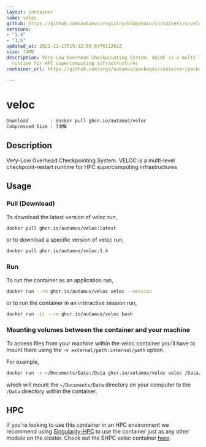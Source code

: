```yaml
---
layout: container
name: veloc
github: https://github.com/autamus/registry/blob/main/containers/v/veloc/spack.yaml
versions:
- "1.4"
- "1.5"
updated_at: 2021-11-13T19:12:50.847611262Z
size: 74MB
description: Very-Low Overhead Checkpointing System. VELOC is a multi-level checkpoint-restart
  runtime for HPC supercomputing infrastructures
container_url: https://github.com/orgs/autamus/packages/container/package/veloc

---
```

# veloc
```bash 
Download        : docker pull ghcr.io/autamus/veloc
Compressed Size : 74MB
```

## Description
Very-Low Overhead Checkpointing System. VELOC is a multi-level checkpoint-restart runtime for HPC supercomputing infrastructures

## Usage
### Pull (Download)
To download the latest version of veloc run,

```bash
docker pull ghcr.io/autamus/veloc:latest
```

or to download a specific version of veloc run,

```bash
docker pull ghcr.io/autamus/veloc:1.4
```
### Run
To run the container as an application run,
```bash
docker run --rm ghcr.io/autamus/veloc veloc --version
```

or to run the container in an interactive session run,
```bash
docker run -it --rm ghcr.io/autamus/veloc bash
```

### Mounting volumes between the container and your machine
To access files from your machine within the veloc container you'll have to mount them using the `-v external/path:internal/path` option.

For example,
```bash
docker run -v ~/Documents/Data:/Data ghcr.io/autamus/veloc veloc /Data/myData.csv
```
which will mount the `~/Documents/Data` directory on your computer to the `/Data` directory within the container.

## HPC
If you're looking to use this container in an HPC environment we recommend using [Singularity-HPC](https://singularity-hpc.readthedocs.io) to use the container just as any other module on the cluster. Check out the SHPC veloc container [here](https://singularityhub.github.io/singularity-hpc/r/ghcr.io-autamus-veloc/).